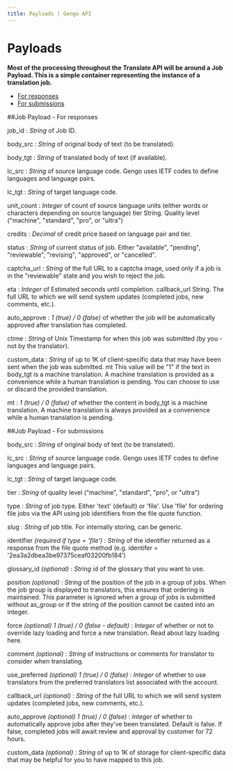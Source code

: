 ```yaml
---
title: Payloads | Gengo API
---
```


# Payloads

__Most of the processing throughout the Translate API will be around a Job Payload. This is a simple container representing the instance of a translation job.__

* [For responses](#job-payload---for-responses)
* [For submissions](#job-payload---for-submissions)

##Job Payload - For responses

job_id
: _String_ of Job ID.

body_src
: _String_ of original body of text (to be translated).

body_tgt
: _String_ of translated body of text (if available).

lc_src
: _String_ of source language code. Gengo uses IETF codes to define languages and language pairs.

lc_tgt
: _String_ of target language code.

unit_count
: _Integer_ of count of source language units (either words or characters depending on source language)
tier String. Quality level ("machine", "standard", "pro", or "ultra")

credits
: _Decimal_ of credit price based on language pair and tier.

status
: _String_ of current status of job. Either "available", "pending", "reviewable", "revising", "approved", or "cancelled".

captcha_url
: _String_ of the full URL to a captcha image, used only if a job is in the "reviewable" state and you wish to reject the job.

eta
: _Integer_ of Estimated seconds until completion.
callback_url String. The full URL to which we will send system updates (completed jobs, new comments, etc.).

auto_approve
: _1 (true) / 0 (false)_ of whether the job will be automatically approved after translation has completed.

ctime
: _String_ of Unix Timestamp for when this job was submitted (by you - not by the translator).

custom_data
: _String_ of up to 1K of client-specific data that may have been sent when the job was submitted.
mt This value will be "1" if the text in body_tgt is a machine translation. A machine translation is provided as a convenience while a human translation is pending. You can choose to use or discard the provided translation.

mt
: _1 (true) / 0 (false)_ of whether the content in body_tgt is a machine translation. A machine translation is always provided as a convenience while a human translation is pending.

##Job Payload - For submissions

body_src
: _String_ of original body of text (to be translated).

lc_src
: _String_ of source language code. Gengo uses IETF codes to define languages and language pairs.

lc_tgt
: _String_ of target language code.

tier
: _String_ of quality level ("machine", "standard", "pro", or "ultra")

type
: _String_ of job type. Either 'text' (default) or 'file'. Use 'file' for ordering file jobs via the API using job identifiers from the file quote function.

slug
: _String_ of job title. For internally storing, can be generic.

identifier _(required if type = 'file')_
: _String_ of the identifier returned as a response from the file quote method (e.g. identifer = '2ea3a2dbea3be97375ceaf03200fb184')

glossary_id _(optional)_
: _String_ id of the glossary that you want to use.

position _(optional)_
: _String_ of the position of the job in a group of jobs. When the job group is displayed to translators, this ensures that ordering is maintained. This parameter is ignored when a group of jobs is submitted without as_group or if the string of the position cannot be casted into an integer.

force _(optional) 1 (true) / 0 (false - default)_
: _Integer_ of whether or not to override lazy loading and force a new translation. Read about lazy loading here.

comment _(optional)_
: _String_ of instructions or comments for translator to consider when translating.

use_preferred _(optional) 1 (true) / 0 (false)_
: _Integer_ of whether to use translators from the preferred translators list associated with the account.

callback_url _(optional)_
: _String_ of the full URL to which we will send system updates (completed jobs, new comments, etc.).

auto_approve _(optional) 1 (true) / 0 (false)_
: _Integer_ of whether to automatically approve jobs after they've been translated. Default is false. If false, completed jobs will await review and approval by customer for 72 hours.

custom_data _(optional)_
: _String_ of up to 1K of storage for client-specific data that may be helpful for you to have mapped to this job.

